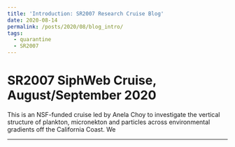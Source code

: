 ```yaml
---
title: 'Introduction: SR2007 Research Cruise Blog'
date: 2020-08-14
permalink: /posts/2020/08/blog_intro/
tags:
  - quarantine
  - SR2007
---
```



SR2007 SiphWeb Cruise, August/September 2020
======

This is an NSF-funded cruise led by Anela Choy to investigate the vertical structure of plankton, micronekton and particles across environmental gradients off the California Coast. We 



------